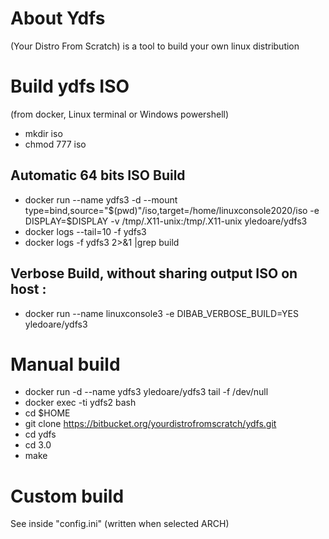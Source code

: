 # About Ydfs

(Your Distro From Scratch) is a tool to build your own linux distribution 

# Build ydfs ISO

(from docker, Linux terminal or Windows powershell)

* mkdir iso
* chmod 777 iso

## Automatic 64 bits ISO Build

* docker run --name ydfs3 -d --mount type=bind,source="$(pwd)"/iso,target=/home/linuxconsole2020/iso -e DISPLAY=$DISPLAY -v /tmp/.X11-unix:/tmp/.X11-unix  yledoare/ydfs3 
* docker logs --tail=10 -f ydfs3
* docker logs -f ydfs3 2>&1 |grep build

## Verbose Build, without sharing output ISO on host :

* docker run --name linuxconsole3 -e DIBAB_VERBOSE_BUILD=YES yledoare/ydfs3

# Manual build

* docker run -d --name ydfs3 yledoare/ydfs3 tail -f /dev/null 
* docker exec -ti ydfs2 bash
* cd $HOME
* git clone https://bitbucket.org/yourdistrofromscratch/ydfs.git
* cd ydfs
* cd 3.0
* make 

# Custom build

See inside "config.ini" (written when selected ARCH)
